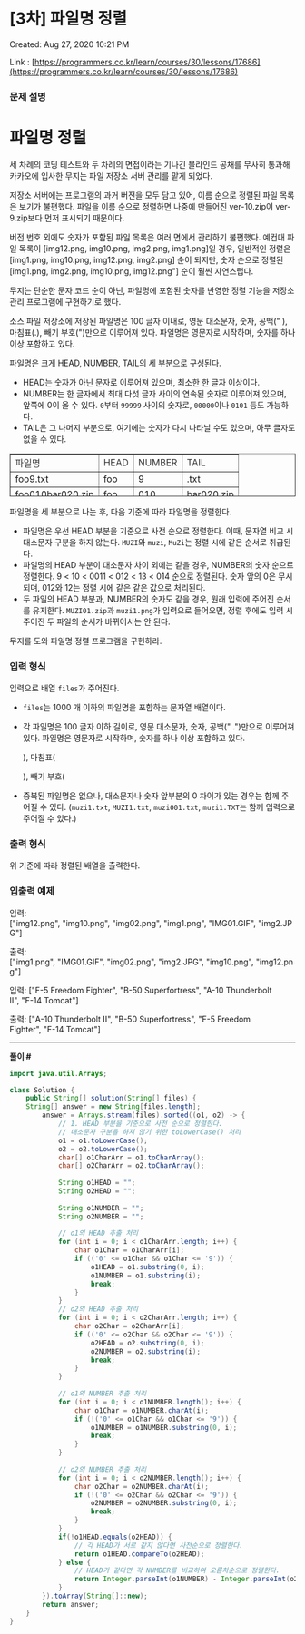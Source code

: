 # [3차] 파일명 정렬

Created: Aug 27, 2020 10:21 PM

Link : [https://programmers.co.kr/learn/courses/30/lessons/17686](https://programmers.co.kr/learn/courses/30/lessons/17686)

### **문제 설명**

# **파일명 정렬**

세 차례의 코딩 테스트와 두 차례의 면접이라는 기나긴 블라인드 공채를 무사히 통과해 카카오에 입사한 무지는 파일 저장소 서버 관리를 맡게 되었다.

저장소 서버에는 프로그램의 과거 버전을 모두 담고 있어, 이름 순으로 정렬된 파일 목록은 보기가 불편했다. 파일을 이름 순으로 정렬하면 나중에 만들어진 ver-10.zip이 ver-9.zip보다 먼저 표시되기 때문이다.

버전 번호 외에도 숫자가 포함된 파일 목록은 여러 면에서 관리하기 불편했다. 예컨대 파일 목록이 [img12.png, img10.png, img2.png, img1.png]일 경우, 일반적인 정렬은 [img1.png, img10.png, img12.png, img2.png] 순이 되지만, 숫자 순으로 정렬된 [img1.png, img2.png, img10.png, img12.png"] 순이 훨씬 자연스럽다.

무지는 단순한 문자 코드 순이 아닌, 파일명에 포함된 숫자를 반영한 정렬 기능을 저장소 관리 프로그램에 구현하기로 했다.

소스 파일 저장소에 저장된 파일명은 100 글자 이내로, 영문 대소문자, 숫자, 공백(" ), 마침표(.), 빼기 부호(")만으로 이루어져 있다. 파일명은 영문자로 시작하며, 숫자를 하나 이상 포함하고 있다.

파일명은 크게 HEAD, NUMBER, TAIL의 세 부분으로 구성된다.

- HEAD는 숫자가 아닌 문자로 이루어져 있으며, 최소한 한 글자 이상이다.
- NUMBER는 한 글자에서 최대 다섯 글자 사이의 연속된 숫자로 이루어져 있으며, 앞쪽에 0이 올 수 있다. `0`부터 `99999` 사이의 숫자로, `00000`이나 `0101` 등도 가능하다.
- TAIL은 그 나머지 부분으로, 여기에는 숫자가 다시 나타날 수도 있으며, 아무 글자도 없을 수 있다.

<table style="border-collapse: collapse; width: 100%; height: 76px;" border="1"><tbody><tr style="height: 19px;"><td style="height: 19px;"><span style="color: #333333;">파일명</span></td><td style="height: 19px;"><span style="color: #333333;">HEAD</span></td><td style="height: 19px;"><span style="color: #333333;">NUMBER</span></td><td style="height: 19px;"><span style="color: #333333;">TAIL</span></td></tr><tr style="height: 19px;"><td style="height: 19px;">foo9.txt</td><td style="height: 19px;">foo</td><td style="height: 19px;">9</td><td style="height: 19px;">.txt</td></tr><tr style="height: 19px;"><td style="height: 19px;">foo010bar020.zip</td><td style="height: 19px;">foo</td><td style="height: 19px;">010</td><td style="height: 19px;">bar020.zip</td></tr><tr style="height: 19px;"><td style="height: 19px;">F-15</td><td style="height: 19px;">F-</td><td style="height: 19px;">15</td><td style="height: 19px;">(빈 문자열)</td></tr></tbody></table>

파일명을 세 부분으로 나눈 후, 다음 기준에 따라 파일명을 정렬한다.

- 파일명은 우선 HEAD 부분을 기준으로 사전 순으로 정렬한다. 이때, 문자열 비교 시 대소문자 구분을 하지 않는다. `MUZI`와 `muzi`, `MuZi`는 정렬 시에 같은 순서로 취급된다.
- 파일명의 HEAD 부분이 대소문자 차이 외에는 같을 경우, NUMBER의 숫자 순으로 정렬한다. 9 < 10 < 0011 < 012 < 13 < 014 순으로 정렬된다. 숫자 앞의 0은 무시되며, 012와 12는 정렬 시에 같은 같은 값으로 처리된다.
- 두 파일의 HEAD 부분과, NUMBER의 숫자도 같을 경우, 원래 입력에 주어진 순서를 유지한다. `MUZI01.zip`과 `muzi1.png`가 입력으로 들어오면, 정렬 후에도 입력 시 주어진 두 파일의 순서가 바뀌어서는 안 된다.

무지를 도와 파일명 정렬 프로그램을 구현하라.

### **입력 형식**

입력으로 배열 `files`가 주어진다.

- `files`는 1000 개 이하의 파일명을 포함하는 문자열 배열이다.
- 각 파일명은 100 글자 이하 길이로, 영문 대소문자, 숫자, 공백(" .")만으로 이루어져 있다. 파일명은 영문자로 시작하며, 숫자를 하나 이상 포함하고 있다.

    ), 마침표(

    ), 빼기 부호(

- 중복된 파일명은 없으나, 대소문자나 숫자 앞부분의 0 차이가 있는 경우는 함께 주어질 수 있다. (`muzi1.txt`, `MUZI1.txt`, `muzi001.txt`, `muzi1.TXT`는 함께 입력으로 주어질 수 있다.)

### **출력 형식**

위 기준에 따라 정렬된 배열을 출력한다.

### **입출력 예제**

입력: ["img12.png", "img10.png", "img02.png", "img1.png", "IMG01.GIF", "img2.JPG"]

출력: ["img1.png", "IMG01.GIF", "img02.png", "img2.JPG", "img10.png", "img12.png"]

입력: ["F-5 Freedom Fighter", "B-50 Superfortress", "A-10 Thunderbolt II", "F-14 Tomcat"]

출력: ["A-10 Thunderbolt II", "B-50 Superfortress", "F-5 Freedom Fighter", "F-14 Tomcat"]

---

**풀이 #**

```java
import java.util.Arrays;

class Solution {
    public String[] solution(String[] files) {
	String[] answer = new String[files.length];
		answer = Arrays.stream(files).sorted((o1, o2) -> {
			// 1. HEAD 부분을 기준으로 사전 순으로 정렬한다.
			// 대소문자 구분을 하지 않기 위한 toLowerCase() 처리
			o1 = o1.toLowerCase();
			o2 = o2.toLowerCase();
			char[] o1CharArr = o1.toCharArray();
			char[] o2CharArr = o2.toCharArray();
			
			String o1HEAD = "";
			String o2HEAD = "";
			
			String o1NUMBER = "";
			String o2NUMBER = "";
			
			// o1의 HEAD 추출 처리
			for (int i = 0; i < o1CharArr.length; i++) {
				char o1Char = o1CharArr[i];
				if (('0' <= o1Char && o1Char <= '9')) {
					o1HEAD = o1.substring(0, i);
					o1NUMBER = o1.substring(i);
					break;
				}
			}
			// o2의 HEAD 추출 처리
			for (int i = 0; i < o2CharArr.length; i++) {
				char o2Char = o2CharArr[i];
				if (('0' <= o2Char && o2Char <= '9')) {
					o2HEAD = o2.substring(0, i);
					o2NUMBER = o2.substring(i);
					break;
				}
			}
			
			// o1의 NUMBER 추출 처리
			for (int i = 0; i < o1NUMBER.length(); i++) {
				char o1Char = o1NUMBER.charAt(i);
				if (!('0' <= o1Char && o1Char <= '9')) {
					o1NUMBER = o1NUMBER.substring(0, i);
					break;
				}
			}
			
			// o2의 NUMBER 추출 처리
			for (int i = 0; i < o2NUMBER.length(); i++) {
				char o2Char = o2NUMBER.charAt(i);
				if (!('0' <= o2Char && o2Char <= '9')) {
					o2NUMBER = o2NUMBER.substring(0, i);
					break;
				}
			}
			if(!o1HEAD.equals(o2HEAD)) {				
				// 각 HEAD가 서로 같지 않다면 사전순으로 정렬한다.
				return o1HEAD.compareTo(o2HEAD);
			} else {
				// HEAD가 같다면 각 NUMBER를 비교하여 오름차순으로 정렬한다.
				return Integer.parseInt(o1NUMBER) - Integer.parseInt(o2NUMBER);
			}			
		}).toArray(String[]::new);
		return answer;
    }
}
```